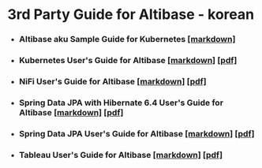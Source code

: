 # 3rd Party Guide for Altibase - korean

- ### Altibase aku Sample Guide for Kubernetes [[markdown]](https://github.com/ALTIBASE/Documents/blob/master/3rd%20Party%20Guide%20for%20Altibase/kor/Altibase%20aku%20Sample%20Guide%20for%20Kubernetes.md)

- ### Kubernetes User's Guide for Altibase [[markdown]](https://github.com/ALTIBASE/Documents/blob/master/3rd%20Party%20Guide%20for%20Altibase/kor/Kubernetes%20User's%20Guide%20for%20Altibase.md) [[pdf]](https://github.com/ALTIBASE/Documents/blob/master/3rd%20Party%20Guide%20for%20Altibase/kor/Kubernetes%20User's%20Guide%20for%20Altibase.pdf)

- ### NiFi User's Guide for Altibase [[markdown]](https://github.com/ALTIBASE/Documents/blob/master/3rd%20Party%20Guide%20for%20Altibase/kor/NiFi%20User's%20Guide%20for%20Altibase.md) [[pdf]](https://github.com/ALTIBASE/Documents/blob/master/3rd%20Party%20Guide%20for%20Altibase/kor/NiFi%20User's%20Guide%20for%20Altibase.pdf)

- ### Spring Data JPA with Hibernate 6.4 User's Guide for Altibase [[markdown]](https://github.com/ALTIBASE/Documents/blob/master/3rd%20Party%20Guide%20for%20Altibase/kor/Spring%20Data%20JPA%20with%20Hibernate%206.4%20User's%20Guide%20for%20Altibase.md) [[pdf]](https://github.com/ALTIBASE/Documents/blob/master/3rd%20Party%20Guide%20for%20Altibase/kor/Spring%20Data%20JPA%20with%20Hibernate%206.4%20User's%20Guide%20for%20Altibase.pdf)

- ### Spring Data JPA User's Guide for Altibase [[markdown]](https://github.com/ALTIBASE/Documents/blob/master/3rd%20Party%20Guide%20for%20Altibase/kor/Spring%20Data%20JPA%20User's%20Guide%20for%20Altibase.md) [[pdf]](https://github.com/ALTIBASE/Documents/blob/master/3rd%20Party%20Guide%20for%20Altibase/kor/Spring%20Data%20JPA%20User's%20Guide%20for%20Altibase.pdf)

- ### Tableau User's Guide for Altibase [[markdown]](https://github.com/ALTIBASE/Documents/blob/master/3rd%20Party%20Guide%20for%20Altibase/kor/Tableau%20User's%20Guide%20for%20Altibase/Tableau%20User's%20Guide%20for%20Altibase.md) [[pdf]](https://github.com/ALTIBASE/Documents/blob/master/3rd%20Party%20Guide%20for%20Altibase/kor/Tableau%20User's%20Guide%20for%20Altibase/Tableau%20User's%20Guide%20for%20Altibase.pdf)

  
